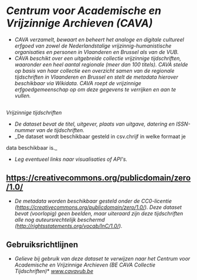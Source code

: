# _Centrum voor Academische en Vrijzinnige Archieven (CAVA)_
* _CAVA verzamelt, bewaart en beheert het analoge en digitale cultureel erfgoed van zowel de Nederlandstalige vrijzinnig-humanistische organisaties en personen in Vlaanderen en Brussel als van de VUB._
* _CAVA beschikt over een uitgebreide collectie vrijzinnige tijdschriften, waaronder een heel aantal regionale (meer dan 100 titels). CAVA stelde op basis van haar collectie een overzicht samen van de regionale tijdschriften in Vlaanderen en Brussel en stelt de metadata hierover beschikbaar via Wikidata. CAVA roept de vrijzinnige erfgoedgemeenschap op om deze gegevens te verrijken en aan te vullen._

## 

_Vrijzinnige tijdschriften_
* _De dataset bevat de titel, uitgever, plaats van uitgave, datering en ISSN-nummer van de tijdschriften._
* _De dataset wordt beschikbaar gesteld in csv.chrijf in welke formaat je 

data beschikbaar is._
* _Leg eventueel links naar visualisaties of API's._

## https://creativecommons.org/publicdomain/zero/1.0/
* _De metadata worden beschikbaar gesteld onder de CC0-licentie (https://creativecommons.org/publicdomain/zero/1.0/). Deze dataset bevat (voorlopig) geen beelden, maar uiteraard zijn deze tijdschriften alle nog auteursrechtelijk beschermd (http://rightsstatements.org/vocab/InC/1.0/)._

## Gebruiksrichtlijnen
* _Gelieve bij gebruik van deze dataset te verwijzen naar het Centrum voor Academische en Vrijzinnige Archieven (BE CAVA Collectie Tijdschriften)_* _www.cavavub.be_
